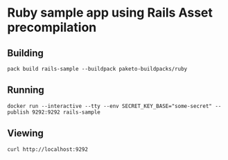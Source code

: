 # Ruby sample app using Rails Asset precompilation 

## Building

`pack build rails-sample --buildpack paketo-buildpacks/ruby`

## Running

`docker run --interactive --tty --env SECRET_KEY_BASE="some-secret" --publish 9292:9292 rails-sample`

## Viewing

`curl http://localhost:9292`
